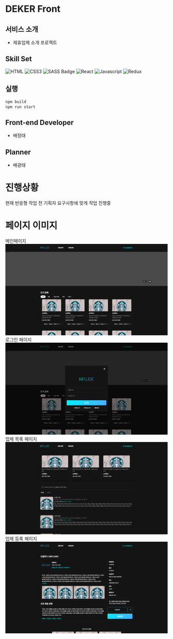 # DEKER Front

## 서비스 소개

- 제휴업체 소개 프로젝트

## Skill Set

![HTML](https://img.shields.io/badge/HTML5-E34F26?style=for-the-badge&logo=html5&logoColor=white)
![CSS3](https://img.shields.io/badge/CSS3-1572B6?style=for-the-badge&logo=css3&logoColor=white)
![SASS Badge](https://img.shields.io/badge/Sass-CC6699?style=for-the-badge&logo=sass&logoColor=white)
![React](https://img.shields.io/badge/-React-61DBFB?style=for-the-badge&labelColor=black&logo=react&logoColor=61DBFB)
![Javascript](https://img.shields.io/badge/Javascript-F0DB4F?style=for-the-badge&labelColor=black&logo=javascript&logoColor=F0DB4F)
![Redux](https://img.shields.io/badge/Redux-black?style=for-the-badge&labelColor=7248b6&logo=Redux&logoColor=white)

## 실행

```
npm build
npm run start
```

## Front-end Developer

- 배정태

## Planner

- 배광태

# 진행상황

현재 반응형 작업 전 기획자 요구사항에 맞게 작업 진행중

# 페이지 이미지

메인페이지
<img src="./Page/1.PNG">
로그인 페이지
<img src="./Page/2.PNG">
업체 목록 페이지
<img src="./Page/3.PNG">
업체 등록 페이지
<img src="./Page/4.PNG">
